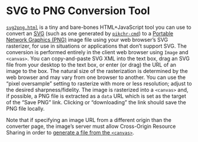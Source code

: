 SVG to PNG Conversion Tool
==========================
[`svg2png.html`](svg2png.html) is a tiny and bare-bones HTML+JavaScript tool
you can use to convert an [SVG][] (such as one generated by
[`pikchr-cmd`][pikchr-cmd]) to a
[Portable Network Graphics (PNG)](https://www.w3.org/TR/png/) image file using
your web browser’s SVG rasterizer, for use in situations or applications that
don’t support SVG. The conversion is performed entirely in the client web
browser using `Image` and `<canvas>`. You can copy-and-paste SVG XML into the
text box, drag an SVG file from your desktop to the text box, or enter (or
drag) the URL of an image to the box. The natural size of the rasterization
is determined by the web browser and may vary from one browser to another.
You can use the “pixel oversample” setting to rasterize with more or less
resolution; adjust to the desired sharpness/fidelity. The image is rasterized
into a `<canvas>` and, if possible, a PNG file is extracted as a `data` URL
which is set as the target of the “Save PNG” link. Clicking or “downloading”
the link should save the PNG file locally.

Note that if specifying an image URL from a different origin than the converter
page, the image’s server must allow Cross-Origin Resource Sharing in order to
[generate a file from the `<canvas>`](https://html.spec.whatwg.org/multipage/canvas.html#dom-canvas-todataurl).

  [SVG]: https://www.w3.org/Graphics/SVG/
  [pikchr-cmd]: https://github.com/zenomt/pikchr-cmd
